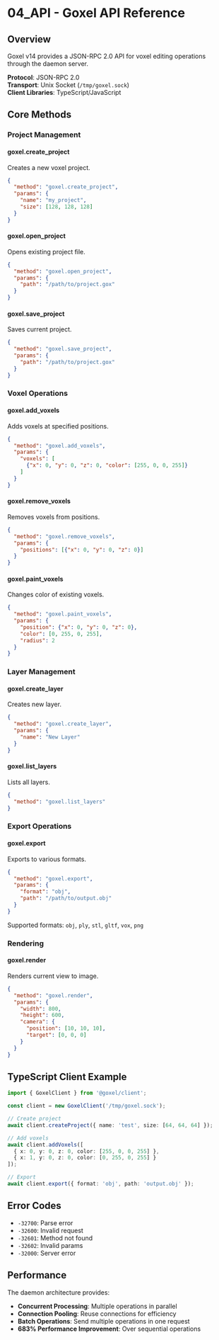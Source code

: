 # 04_API - Goxel API Reference

## Overview

Goxel v14 provides a JSON-RPC 2.0 API for voxel editing operations through the daemon server.

**Protocol**: JSON-RPC 2.0  
**Transport**: Unix Socket (`/tmp/goxel.sock`)  
**Client Libraries**: TypeScript/JavaScript

## Core Methods

### Project Management

#### goxel.create_project
Creates a new voxel project.
```json
{
  "method": "goxel.create_project",
  "params": {
    "name": "my_project",
    "size": [128, 128, 128]
  }
}
```

#### goxel.open_project
Opens existing project file.
```json
{
  "method": "goxel.open_project",
  "params": {
    "path": "/path/to/project.gox"
  }
}
```

#### goxel.save_project
Saves current project.
```json
{
  "method": "goxel.save_project",
  "params": {
    "path": "/path/to/project.gox"
  }
}
```

### Voxel Operations

#### goxel.add_voxels
Adds voxels at specified positions.
```json
{
  "method": "goxel.add_voxels",
  "params": {
    "voxels": [
      {"x": 0, "y": 0, "z": 0, "color": [255, 0, 0, 255]}
    ]
  }
}
```

#### goxel.remove_voxels
Removes voxels from positions.
```json
{
  "method": "goxel.remove_voxels",
  "params": {
    "positions": [{"x": 0, "y": 0, "z": 0}]
  }
}
```

#### goxel.paint_voxels
Changes color of existing voxels.
```json
{
  "method": "goxel.paint_voxels",
  "params": {
    "position": {"x": 0, "y": 0, "z": 0},
    "color": [0, 255, 0, 255],
    "radius": 2
  }
}
```

### Layer Management

#### goxel.create_layer
Creates new layer.
```json
{
  "method": "goxel.create_layer",
  "params": {
    "name": "New Layer"
  }
}
```

#### goxel.list_layers
Lists all layers.
```json
{
  "method": "goxel.list_layers"
}
```

### Export Operations

#### goxel.export
Exports to various formats.
```json
{
  "method": "goxel.export",
  "params": {
    "format": "obj",
    "path": "/path/to/output.obj"
  }
}
```

Supported formats: `obj`, `ply`, `stl`, `gltf`, `vox`, `png`

### Rendering

#### goxel.render
Renders current view to image.
```json
{
  "method": "goxel.render",
  "params": {
    "width": 800,
    "height": 600,
    "camera": {
      "position": [10, 10, 10],
      "target": [0, 0, 0]
    }
  }
}
```

## TypeScript Client Example

```typescript
import { GoxelClient } from '@goxel/client';

const client = new GoxelClient('/tmp/goxel.sock');

// Create project
await client.createProject({ name: 'test', size: [64, 64, 64] });

// Add voxels
await client.addVoxels([
  { x: 0, y: 0, z: 0, color: [255, 0, 0, 255] },
  { x: 1, y: 0, z: 0, color: [0, 255, 0, 255] }
]);

// Export
await client.export({ format: 'obj', path: 'output.obj' });
```

## Error Codes

- `-32700`: Parse error
- `-32600`: Invalid request
- `-32601`: Method not found
- `-32602`: Invalid params
- `-32000`: Server error

## Performance

The daemon architecture provides:
- **Concurrent Processing**: Multiple operations in parallel
- **Connection Pooling**: Reuse connections for efficiency
- **Batch Operations**: Send multiple operations in one request
- **683% Performance Improvement**: Over sequential operations